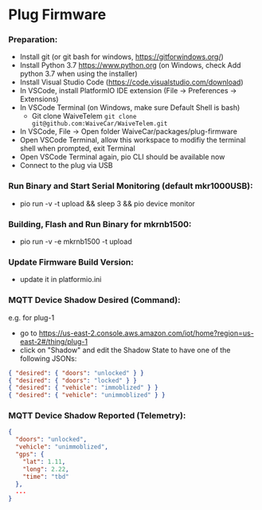 # Plug Firmware

### Preparation:

- Install git (or git bash for windows, https://gitforwindows.org/)
- Install Python 3.7 https://www.python.org (on Windows, check Add python 3.7 when using the installer)
- Install Visual Studio Code (https://code.visualstudio.com/download)
- In VSCode, install PlatformIO IDE extension (File -> Preferences -> Extensions)
- In VSCode Terminal (on Windows, make sure Default Shell is bash)
  - Git clone WaiveTelem `git clone git@github.com:WaiveCar/WaiveTelem.git`
- In VSCode, File -> Open folder WaiveCar/packages/plug-firmware
- Open VSCode Terminal, allow this workspace to modifiy the terminal shell when prompted, exit Terminal
- Open VSCode Terminal again, pio CLI should be available now
- Connect to the plug via USB

### Run Binary and Start Serial Monitoring (default mkr1000USB):

- pio run -v -t upload && sleep 3 && pio device monitor

### Building, Flash and Run Binary for mkrnb1500:

- pio run -v -e mkrnb1500 -t upload

### Update Firmware Build Version:

- update it in platformio.ini
  
### MQTT Device Shadow Desired (Command):

e.g. for plug-1
- go to https://us-east-2.console.aws.amazon.com/iot/home?region=us-east-2#/thing/plug-1
- click on "Shadow" and edit the Shadow State to have one of the following JSONs:

```json
{ "desired": { "doors": "unlocked" } }
{ "desired": { "doors": "locked" } }
{ "desired": { "vehicle": "immoblized" } }
{ "desired": { "vehicle": "unimmoblized" } }
```

### MQTT Device Shadow Reported (Telemetry):

```json
{
  "doors": "unlocked",
  "vehicle": "unimmoblized",
  "gps": {
    "lat": 1.11,
    "long": 2.22,
    "time": "tbd"
  },
  ...
}
```
